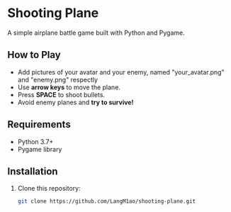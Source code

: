 # Shooting Plane 

A simple airplane battle game built with Python and Pygame.

##  How to Play
- Add pictures of your avatar and your enemy, named "your_avatar.png" and "enemy.png" respectly
- Use **arrow keys** to move the plane.
- Press **SPACE** to shoot bullets.
- Avoid enemy planes and **try to survive!**

##  Requirements
- Python 3.7+
- Pygame library

##  Installation
1. Clone this repository:
   ```bash
   git clone https://github.com/LangM1ao/shooting-plane.git

   


